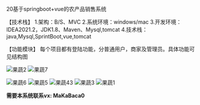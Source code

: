 20基于springboot+vue的农产品销售系统

【技术栈】
1.架构：B/S、MVC
2.系统环境：windows/mac
3.开发环境：IDEA2021.2，JDK1.8、Maven、Mysql,tomcat
4.技术栈：java,Mysql,SprintBoot,vue,tomcat

【功能模块】
每个项目都有登陆功能，分普通用户，商家及管理员。具体功能可见结构图




![果蔬2](https://github.com/MaCa-BaKa/vegetable-and-fruit-store/assets/102128690/95197c52-28f1-4963-87da-f884eed37c05)
![果蔬7](https://github.com/MaCa-BaKa/vegetable-and-fruit-store/assets/102128690/84572169-0ba3-4ce3-9888-395dbb5340e3)


![果蔬6](https://github.com/MaCa-BaKa/vegetable-and-fruit-store/assets/102128690/769824d6-b51c-4296-85ac-35468490738e)
![果蔬5](https://github.com/MaCa-BaKa/vegetable-and-fruit-store/assets/102128690/89766711-5c3b-4f31-ab46-a2a3d4117f7a)
![果蔬43](https://github.com/MaCa-BaKa/vegetable-and-fruit-store/assets/102128690/776cfb88-e63f-441d-af3b-5c5fbcfcc9cf)
![果蔬3](https://github.com/MaCa-BaKa/vegetable-and-fruit-store/assets/102128690/d7e358b3-a822-48ec-88f9-2a01b7e03888)
![果蔬1](https://github.com/MaCa-BaKa/vegetable-and-fruit-store/assets/102128690/924fb01f-380d-4934-a777-891d0d708438)



**需要本系统联系vx: MaKaBaca0**
